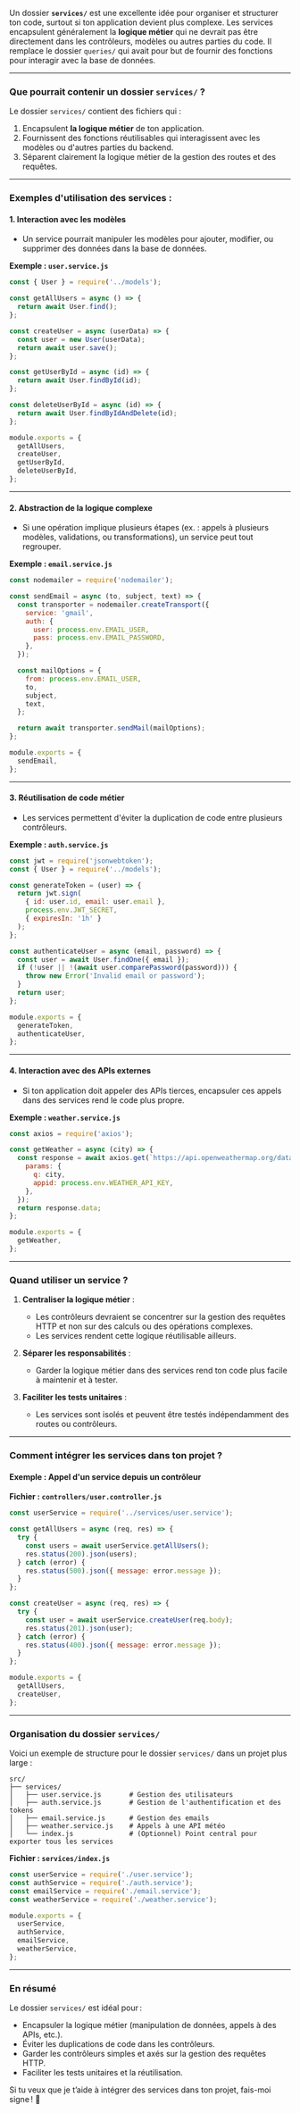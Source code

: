 Un dossier **`services/`** est une excellente idée pour organiser et structurer ton code, surtout si ton application devient plus complexe. Les services encapsulent généralement la **logique métier** qui ne devrait pas être directement dans les contrôleurs, modèles ou autres parties du code.
Il remplace le dossier `queries/` qui avait pour but de fournir des fonctions pour interagir avec la base de données.

---

### **Que pourrait contenir un dossier `services/` ?**

Le dossier `services/` contient des fichiers qui :
1. Encapsulent **la logique métier** de ton application.
2. Fournissent des fonctions réutilisables qui interagissent avec les modèles ou d'autres parties du backend.
3. Séparent clairement la logique métier de la gestion des routes et des requêtes.

---

### **Exemples d'utilisation des services :**

#### 1. **Interaction avec les modèles**
   - Un service pourrait manipuler les modèles pour ajouter, modifier, ou supprimer des données dans la base de données.

   **Exemple : `user.service.js`**
   ```javascript
   const { User } = require('../models');

   const getAllUsers = async () => {
     return await User.find();
   };

   const createUser = async (userData) => {
     const user = new User(userData);
     return await user.save();
   };

   const getUserById = async (id) => {
     return await User.findById(id);
   };

   const deleteUserById = async (id) => {
     return await User.findByIdAndDelete(id);
   };

   module.exports = {
     getAllUsers,
     createUser,
     getUserById,
     deleteUserById,
   };
   ```

---

#### 2. **Abstraction de la logique complexe**
   - Si une opération implique plusieurs étapes (ex. : appels à plusieurs modèles, validations, ou transformations), un service peut tout regrouper.

   **Exemple : `email.service.js`**
   ```javascript
   const nodemailer = require('nodemailer');

   const sendEmail = async (to, subject, text) => {
     const transporter = nodemailer.createTransport({
       service: 'gmail',
       auth: {
         user: process.env.EMAIL_USER,
         pass: process.env.EMAIL_PASSWORD,
       },
     });

     const mailOptions = {
       from: process.env.EMAIL_USER,
       to,
       subject,
       text,
     };

     return await transporter.sendMail(mailOptions);
   };

   module.exports = {
     sendEmail,
   };
   ```

---

#### 3. **Réutilisation de code métier**
   - Les services permettent d'éviter la duplication de code entre plusieurs contrôleurs.

   **Exemple : `auth.service.js`**
   ```javascript
   const jwt = require('jsonwebtoken');
   const { User } = require('../models');

   const generateToken = (user) => {
     return jwt.sign(
       { id: user.id, email: user.email },
       process.env.JWT_SECRET,
       { expiresIn: '1h' }
     );
   };

   const authenticateUser = async (email, password) => {
     const user = await User.findOne({ email });
     if (!user || !(await user.comparePassword(password))) {
       throw new Error('Invalid email or password');
     }
     return user;
   };

   module.exports = {
     generateToken,
     authenticateUser,
   };
   ```

---

#### 4. **Interaction avec des APIs externes**
   - Si ton application doit appeler des APIs tierces, encapsuler ces appels dans des services rend le code plus propre.

   **Exemple : `weather.service.js`**
   ```javascript
   const axios = require('axios');

   const getWeather = async (city) => {
     const response = await axios.get(`https://api.openweathermap.org/data/2.5/weather`, {
       params: {
         q: city,
         appid: process.env.WEATHER_API_KEY,
       },
     });
     return response.data;
   };

   module.exports = {
     getWeather,
   };
   ```

---

### **Quand utiliser un service ?**

1. **Centraliser la logique métier** :
   - Les contrôleurs devraient se concentrer sur la gestion des requêtes HTTP et non sur des calculs ou des opérations complexes.
   - Les services rendent cette logique réutilisable ailleurs.

2. **Séparer les responsabilités** :
   - Garder la logique métier dans des services rend ton code plus facile à maintenir et à tester.

3. **Faciliter les tests unitaires** :
   - Les services sont isolés et peuvent être testés indépendamment des routes ou contrôleurs.

---

### **Comment intégrer les services dans ton projet ?**

#### Exemple : Appel d'un service depuis un contrôleur

**Fichier : `controllers/user.controller.js`**
```javascript
const userService = require('../services/user.service');

const getAllUsers = async (req, res) => {
  try {
    const users = await userService.getAllUsers();
    res.status(200).json(users);
  } catch (error) {
    res.status(500).json({ message: error.message });
  }
};

const createUser = async (req, res) => {
  try {
    const user = await userService.createUser(req.body);
    res.status(201).json(user);
  } catch (error) {
    res.status(400).json({ message: error.message });
  }
};

module.exports = {
  getAllUsers,
  createUser,
};
```

---

### **Organisation du dossier `services/`**

Voici un exemple de structure pour le dossier `services/` dans un projet plus large :

```
src/
├── services/
│   ├── user.service.js       # Gestion des utilisateurs
│   ├── auth.service.js       # Gestion de l'authentification et des tokens
│   ├── email.service.js      # Gestion des emails
│   ├── weather.service.js    # Appels à une API météo
│   └── index.js              # (Optionnel) Point central pour exporter tous les services
```

**Fichier : `services/index.js`**
```javascript
const userService = require('./user.service');
const authService = require('./auth.service');
const emailService = require('./email.service');
const weatherService = require('./weather.service');

module.exports = {
  userService,
  authService,
  emailService,
  weatherService,
};
```

---

### **En résumé**

Le dossier `services/` est idéal pour :
- Encapsuler la logique métier (manipulation de données, appels à des APIs, etc.).
- Éviter les duplications de code dans les contrôleurs.
- Garder les contrôleurs simples et axés sur la gestion des requêtes HTTP.
- Faciliter les tests unitaires et la réutilisation.

Si tu veux que je t’aide à intégrer des services dans ton projet, fais-moi signe ! 🚀